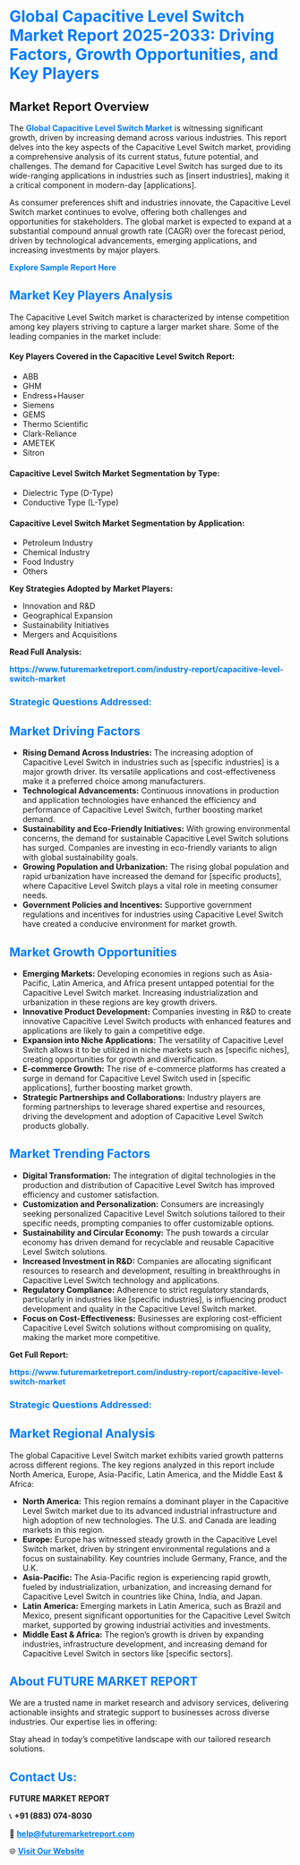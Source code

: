 <h1 style="color: #007BFF;">Global Capacitive Level Switch Market Report 2025-2033: Driving Factors, Growth Opportunities, and Key Players</h1>

<section id="overview">
<h2>Market Report Overview</h2>
<p>The <a href="https://www.futuremarketreport.com/industry-report/capacitive-level-switch-market" style="color: #007BFF; text-decoration: none;"><strong>Global Capacitive Level Switch Market</strong></a> is witnessing significant growth, driven by increasing demand across various industries. This report delves into the key aspects of the Capacitive Level Switch market, providing a comprehensive analysis of its current status, future potential, and challenges. The demand for Capacitive Level Switch has surged due to its wide-ranging applications in industries such as [insert industries], making it a critical component in modern-day [applications].</p>
<p>As consumer preferences shift and industries innovate, the Capacitive Level Switch market continues to evolve, offering both challenges and opportunities for stakeholders. The global market is expected to expand at a substantial compound annual growth rate (CAGR) over the forecast period, driven by technological advancements, emerging applications, and increasing investments by major players.</p>
</section>

<section id="overview">
<p><a href="https://www.futuremarketreport.com/request-sample/reportId=81854" style="color: #007BFF; text-decoration: none;"><strong>Explore Sample Report Here</strong></a></p>
</section>

<section id="key-players">
<h2 style="color: #007BFF;">Market Key Players Analysis</h2>
<p>The Capacitive Level Switch market is characterized by intense competition among key players striving to capture a larger market share. Some of the leading companies in the market include:</p>
<h4>Key Players Covered in the Capacitive Level Switch Report:</h4>
<ul><li>ABB</li><li>GHM</li><li>Endress+Hauser</li><li>Siemens</li><li>GEMS</li><li>Thermo Scientific</li><li>Clark-Reliance</li><li>AMETEK</li><li>Sitron</li></ul>
<h4>Capacitive Level Switch Market Segmentation by Type:</h4>
<ul><li>Dielectric Type (D-Type)</li><li>Conductive Type (L-Type)</li></ul>

<h4>Capacitive Level Switch Market Segmentation by Application:</h4>
<ul><li>Petroleum Industry</li><li>Chemical Industry</li><li>Food Industry</li><li>Others</li></ul>
<p><strong>Key Strategies Adopted by Market Players:</strong></p>
<ul>
<li>Innovation and R&D</li>
<li>Geographical Expansion</li>
<li>Sustainability Initiatives</li>
<li>Mergers and Acquisitions</li>
</ul>
</section>

<section>
<p><strong>Read Full Analysis: </strong></p><a href="https://www.futuremarketreport.com/industry-report/capacitive-level-switch-market" style="color: #007BFF; text-decoration: none;"><strong>https://www.futuremarketreport.com/industry-report/capacitive-level-switch-market</strong></a>
<h3 style="color: #007BFF;">Strategic Questions Addressed:</h3>
</section>

<section id="driving-factors">
<h2 style="color: #007BFF;">Market Driving Factors</h2>
<ul>
<li><strong>Rising Demand Across Industries:</strong> The increasing adoption of Capacitive Level Switch in industries such as [specific industries] is a major growth driver. Its versatile applications and cost-effectiveness make it a preferred choice among manufacturers.</li>
<li><strong>Technological Advancements:</strong> Continuous innovations in production and application technologies have enhanced the efficiency and performance of Capacitive Level Switch, further boosting market demand.</li>
<li><strong>Sustainability and Eco-Friendly Initiatives:</strong> With growing environmental concerns, the demand for sustainable Capacitive Level Switch solutions has surged. Companies are investing in eco-friendly variants to align with global sustainability goals.</li>
<li><strong>Growing Population and Urbanization:</strong> The rising global population and rapid urbanization have increased the demand for [specific products], where Capacitive Level Switch plays a vital role in meeting consumer needs.</li>
<li><strong>Government Policies and Incentives:</strong> Supportive government regulations and incentives for industries using Capacitive Level Switch have created a conducive environment for market growth.</li>
</ul>
</section>

<section id="growth-opportunities">
<h2 style="color: #007BFF;">Market Growth Opportunities</h2>
<ul>
<li><strong>Emerging Markets:</strong> Developing economies in regions such as Asia-Pacific, Latin America, and Africa present untapped potential for the Capacitive Level Switch market. Increasing industrialization and urbanization in these regions are key growth drivers.</li>
<li><strong>Innovative Product Development:</strong> Companies investing in R&D to create innovative Capacitive Level Switch products with enhanced features and applications are likely to gain a competitive edge.</li>
<li><strong>Expansion into Niche Applications:</strong> The versatility of Capacitive Level Switch allows it to be utilized in niche markets such as [specific niches], creating opportunities for growth and diversification.</li>
<li><strong>E-commerce Growth:</strong> The rise of e-commerce platforms has created a surge in demand for Capacitive Level Switch used in [specific applications], further boosting market growth.</li>
<li><strong>Strategic Partnerships and Collaborations:</strong> Industry players are forming partnerships to leverage shared expertise and resources, driving the development and adoption of Capacitive Level Switch products globally.</li>
</ul>
</section>

<section id="trending-factors">
<h2 style="color: #007BFF;">Market Trending Factors</h2>
<ul>
<li><strong>Digital Transformation:</strong> The integration of digital technologies in the production and distribution of Capacitive Level Switch has improved efficiency and customer satisfaction.</li>
<li><strong>Customization and Personalization:</strong> Consumers are increasingly seeking personalized Capacitive Level Switch solutions tailored to their specific needs, prompting companies to offer customizable options.</li>
<li><strong>Sustainability and Circular Economy:</strong> The push towards a circular economy has driven demand for recyclable and reusable Capacitive Level Switch solutions.</li>
<li><strong>Increased Investment in R&D:</strong> Companies are allocating significant resources to research and development, resulting in breakthroughs in Capacitive Level Switch technology and applications.</li>
<li><strong>Regulatory Compliance:</strong> Adherence to strict regulatory standards, particularly in industries like [specific industries], is influencing product development and quality in the Capacitive Level Switch market.</li>
<li><strong>Focus on Cost-Effectiveness:</strong> Businesses are exploring cost-efficient Capacitive Level Switch solutions without compromising on quality, making the market more competitive.</li>
</ul>
</section>

<section>
<p><strong>Get Full Report: </strong></p><a href="https://www.futuremarketreport.com/industry-report/capacitive-level-switch-market" style="color: #007BFF; text-decoration: none;"><strong>https://www.futuremarketreport.com/industry-report/capacitive-level-switch-market</strong></a>
<h3 style="color: #007BFF;">Strategic Questions Addressed:</h3>
</section>


<section id="regional-analysis">
<h2 style="color: #007BFF;">Market Regional Analysis</h2>
<p>The global Capacitive Level Switch market exhibits varied growth patterns across different regions. The key regions analyzed in this report include North America, Europe, Asia-Pacific, Latin America, and the Middle East & Africa:</p>
<ul>
<li><strong>North America:</strong> This region remains a dominant player in the Capacitive Level Switch market due to its advanced industrial infrastructure and high adoption of new technologies. The U.S. and Canada are leading markets in this region.</li>
<li><strong>Europe:</strong> Europe has witnessed steady growth in the Capacitive Level Switch market, driven by stringent environmental regulations and a focus on sustainability. Key countries include Germany, France, and the U.K.</li>
<li><strong>Asia-Pacific:</strong> The Asia-Pacific region is experiencing rapid growth, fueled by industrialization, urbanization, and increasing demand for Capacitive Level Switch in countries like China, India, and Japan.</li>
<li><strong>Latin America:</strong> Emerging markets in Latin America, such as Brazil and Mexico, present significant opportunities for the Capacitive Level Switch market, supported by growing industrial activities and investments.</li>
<li><strong>Middle East & Africa:</strong> The region’s growth is driven by expanding industries, infrastructure development, and increasing demand for Capacitive Level Switch in sectors like [specific sectors].</li>
</ul>
</section>

<footer>
<h2 style="color: #007BFF;">About FUTURE MARKET REPORT</h2>
<p>We are a trusted name in market research and advisory services, delivering actionable insights and strategic support to businesses across diverse industries. Our expertise lies in offering:</p>

<p>Stay ahead in today’s competitive landscape with our tailored research solutions.</p>

<h2 style="color: #007BFF;">Contact Us:</h2>
<p><strong>FUTURE MARKET REPORT</strong></p>
<p>📞 <strong>+91 (883) 074-8030</strong></p>
<p>📧 <strong><a href="mailto:help@futuremarketreport.com" style="color: #007BFF;">help@futuremarketreport.com</a></strong></p>
<p>🌐 <strong><a href="https://www.futuremarketreport.com/" style="color: #007BFF;">Visit Our Website</a></strong></p>
</footer>